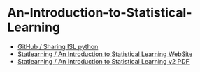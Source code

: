 # An-Introduction-to-Statistical-Learning

- [GitHub / Sharing ISL python](https://github.com/qx0731/Sharing_ISL_python)
- [Statlearning / An Introduction to Statistical Learning WebSite](https://www.statlearning.com/)
- [Statlearning / An Introduction to Statistical Learning v2 PDF](https://hastie.su.domains/ISLR2/ISLRv2_website.pdf)
